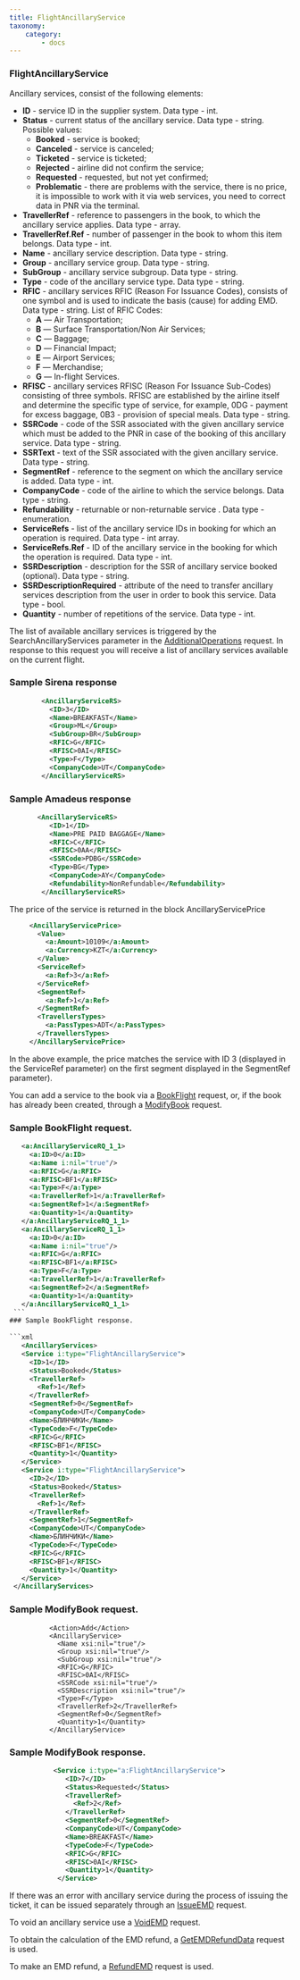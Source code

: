 ```yaml
---
title: FlightAncillaryService
taxonomy:
    category:
        - docs
---
```


### FlightAncillaryService

Ancillary services, consist of the following elements:

* **ID** - service ID in the supplier system. Data type - int.
* **Status** - current status of the ancillary service. Data type - string. Possible values:
	* **Booked** - service is booked;
	* **Canceled** - service is canceled;
	* **Ticketed** - service is ticketed;
	* **Rejected** - airline did not confirm the service;
	* **Requested** - requested, but not yet confirmed;
	* **Problematic** - there are problems with the service, there is no price, it is impossible to work with it via web services, you need to correct data in PNR via the terminal.
* **TravellerRef** -  reference to passengers in the book, to which the ancillary service applies. Data type - array.
* **TravellerRef.Ref** - number of passenger in the book to whom this item belongs. Data type - int.
* **Name** - ancillary service description. Data type - string.
* **Group** - ancillary service group. Data type - string.
* **SubGroup** - ancillary service subgroup. Data type - string.
* **Type** - code of the ancillary service type. Data type - string.
* **RFIC** - ancillary services RFIC (Reason For Issuance Codes), consists of one symbol and is used to indicate the basis (cause) for adding EMD. Data type - string. List of RFIC Codes:
    -   **A** — Air Transportation;
    -   **B** — Surface Transportation/Non Air Services;
    -   **C** — Baggage;
    -   **D** — Financial Impact;
    -   **E** — Airport Services;
    -   **F** — Merchandise;
    -   **G** — In-flight Services.
* **RFISC** - ancillary services RFISC (Reason For Issuance Sub-Codes) consisting of three symbols. RFISC are established by the airline itself and determine the specific type of service, for example, 0DG - payment for excess baggage, 0B3 - provision of special meals. Data type - string.
* **SSRCode** - code of the SSR associated with the given ancillary service which must be added to the PNR in case of the booking of this ancillary service. Data type - string.
* **SSRText** - text of the SSR associated with the given ancillary service. Data type - string.
* **SegmentRef** - reference to the segment on which the ancillary service is added. Data type - int.
* **CompanyCode** - code of the airline to which the service belongs. Data type - string.
* **Refundability** - returnable or non-returnable service . Data type - enumeration.
* **ServiceRefs** - list of the ancillary service IDs in booking for which an operation is required. Data type - int array.
* **ServiceRefs.Ref** - ID of the ancillary service in the booking for which the operation is required. Data type - int.
* **SSRDescription** -  description for the SSR of ancillary service booked (optional). Data type - string.
* **SSRDescriptionRequired** - attribute of the need to transfer ancillary services description from the user in order to book this service. Data type - bool.
* **Quantity** - number of repetitions of the service. Data type - int.

The list of available ancillary services is triggered by the SearchAncillaryServices parameter in the  [AdditionalOperations](/avia/request/additionaloperations) request. In response to this request you will receive a list of ancillary services available on the current flight.

### Sample Sirena response 
```xml
        <AncillaryServiceRS>
          <ID>3</ID>
          <Name>BREAKFAST</Name>
          <Group>ML</Group>
          <SubGroup>BR</SubGroup>
          <RFIC>G</RFIC>
          <RFISC>0AI</RFISC>
          <Type>F</Type>
          <CompanyCode>UT</CompanyCode>
        </AncillaryServiceRS>
 ```
###  Sample Amadeus response
```xml
       <AncillaryServiceRS>
          <ID>1</ID>
          <Name>PRE PAID BAGGAGE</Name>
          <RFIC>C</RFIC>
          <RFISC>0AA</RFISC>
          <SSRCode>PDBG</SSRCode>
          <Type>BG</Type>
          <CompanyCode>AY</CompanyCode>
          <Refundability>NonRefundable</Refundability>
        </AncillaryServiceRS>
   ```
   The price of the service is returned in the block AncillaryServicePrice
   ```xml
        <AncillaryServicePrice>
          <Value>
            <a:Amount>10109</a:Amount>
            <a:Currency>KZT</a:Currency>
          </Value>
          <ServiceRef>
            <a:Ref>3</a:Ref>
          </ServiceRef>
          <SegmentRef>
            <a:Ref>1</a:Ref>
          </SegmentRef>
          <TravellersTypes>
            <a:PassTypes>ADT</a:PassTypes>
          </TravellersTypes>
        </AncillaryServicePrice>
  ```
 In the above example, the price matches the service with ID 3 (displayed in the ServiceRef parameter) on the first segment displayed in the SegmentRef parameter).
   
   
  You can add a service to the book via a [BookFlight](/avia/request/bookflight) request, or, if the book has already been created, through a [ModifyBook](/avia/request/modifybook) request.
  
  ### Sample BookFlight request.
   ```xml
      <a:AncillaryServiceRQ_1_1>
        <a:ID>0</a:ID>
        <a:Name i:nil="true"/>
        <a:RFIC>G</a:RFIC>
        <a:RFISC>BF1</a:RFISC>
        <a:Type>F</a:Type>
        <a:TravellerRef>1</a:TravellerRef>
        <a:SegmentRef>1</a:SegmentRef>
        <a:Quantity>1</a:Quantity>
      </a:AncillaryServiceRQ_1_1>
      <a:AncillaryServiceRQ_1_1>
        <a:ID>0</a:ID>
        <a:Name i:nil="true"/>
        <a:RFIC>G</a:RFIC>
        <a:RFISC>BF1</a:RFISC>
        <a:Type>F</a:Type>
        <a:TravellerRef>1</a:TravellerRef>
        <a:SegmentRef>2</a:SegmentRef>
        <a:Quantity>1</a:Quantity>
      </a:AncillaryServiceRQ_1_1>
    ```
  ### Sample BookFlight response.  
    
  ```xml
      <AncillaryServices>
      <Service i:type="FlightAncillaryService">
        <ID>1</ID>
        <Status>Booked</Status>
        <TravellerRef>
          <Ref>1</Ref>
        </TravellerRef>
        <SegmentRef>0</SegmentRef>
        <CompanyCode>UT</CompanyCode>
        <Name>БЛИНЧИКИ</Name>
        <TypeCode>F</TypeCode>
        <RFIC>G</RFIC>
        <RFISC>BF1</RFISC>
        <Quantity>1</Quantity>
      </Service>
      <Service i:type="FlightAncillaryService">
        <ID>2</ID>
        <Status>Booked</Status>
        <TravellerRef>
          <Ref>1</Ref>
        </TravellerRef>
        <SegmentRef>1</SegmentRef>
        <CompanyCode>UT</CompanyCode>
        <Name>БЛИНЧИКИ</Name>
        <TypeCode>F</TypeCode>
        <RFIC>G</RFIC>
        <RFISC>BF1</RFISC>
        <Quantity>1</Quantity>
      </Service>
    </AncillaryServices>
   ```         
   
   ### Sample ModifyBook request.
              <Action>Add</Action>
              <AncillaryService>
                <Name xsi:nil="true"/>
                <Group xsi:nil="true"/>
                <SubGroup xsi:nil="true"/>
                <RFIC>G</RFIC>
                <RFISC>0AI</RFISC>
                <SSRCode xsi:nil="true"/>
                <SSRDescription xsi:nil="true"/>
                <Type>F</Type>
                <TravellerRef>2</TravellerRef>
                <SegmentRef>0</SegmentRef>
                <Quantity>1</Quantity>
              </AncillaryService>
        
   ### Sample ModifyBook response. 
```xml
           <Service i:type="a:FlightAncillaryService">
              <ID>7</ID>
              <Status>Requested</Status>
              <TravellerRef>
                <Ref>2</Ref>
              </TravellerRef>
              <SegmentRef>0</SegmentRef>
              <CompanyCode>UT</CompanyCode>
              <Name>BREAKFAST</Name>
              <TypeCode>F</TypeCode>
              <RFIC>G</RFIC>
              <RFISC>0AI</RFISC>
              <Quantity>1</Quantity>
            </Service>
   ```
   

            
   
   
If there was an error with ancillary service during the process of issuing the ticket, it can be issued separately through an  [IssueEMD](/avia/request/issueemd) request.
   
To void an ancillary service use a [VoidEMD](/avia/request/voidemd) request.
   
To obtain the calculation of the EMD refund, a [GetEMDRefundData](/avia/request/getemdrefunddata) request is used.
   
To make an EMD refund, a [RefundEMD](/avia/request/refundemd) request is used.
  
    
   
   